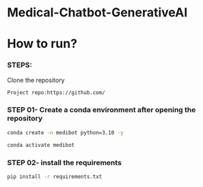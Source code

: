 # Medical-Chatbot-GenerativeAI

# How to run?

### STEPS:

Clone the repository

```bash
Project repo:https://github.com/
```

### STEP 01- Create a conda environment after opening the repository

```bash
conda create -n medibot python=3.10 -y
```

```bash
conda activate medibot
```

### STEP 02- install the requirements

```bash
pip install -r requirements.txt
```
